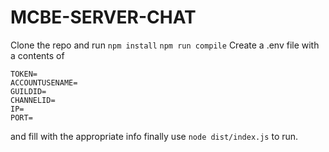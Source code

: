 # MCBE-SERVER-CHAT
Clone the repo and run
`npm install`
`npm run compile`
Create a .env file with a contents of 
```
TOKEN=
ACCOUNTUSENAME=
GUILDID=
CHANNELID=
IP=
PORT=
```
and fill with the appropriate info
finally use `node dist/index.js` to run.
